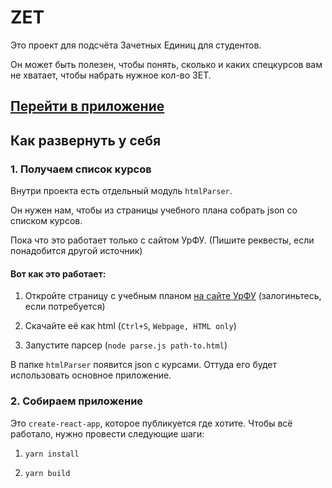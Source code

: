 # ZET

Это проект для подсчёта Зачетных Единиц для студентов.

Он может быть полезен, чтобы понять, сколько и каких спецкурсов вам не хватает, чтобы набрать нужное кол-во ЗЕТ.

## [Перейти в приложение](https://zet.finkrer.wtf)

## Как развернуть у себя

### 1. Получаем список курсов

Внутри проекта есть отдельный модуль `htmlParser`.

Он нужен нам, чтобы из страницы учебного плана собрать json со списком курсов.

Пока что это работает только с сайтом УрФУ. (Пишите реквесты, если понадобится другой источник)

#### Вот как это работает:

1. Откройте страницу с учебным планом [на сайте УрФУ](https://istudent.urfu.ru/s/curriculum/) (залогиньтесь, если потребуется)

2. Скачайте её как html (`Ctrl+S`, `Webpage, HTML only`)

3. Запустите парсер (`node parse.js path-to.html`)

В папке `htmlParser` появится json с курсами. Оттуда его будет использовать основное приложение.

### 2. Собираем приложение

Это `create-react-app`, которое публикуется где хотите. Чтобы всё работало, нужно провести следующие шаги:

1. `yarn install`

2. `yarn build`
